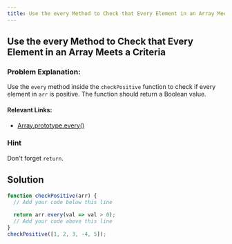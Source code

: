 ```yaml
---
title: Use the every Method to Check that Every Element in an Array Meets a Criteria
---
```

## Use the every Method to Check that Every Element in an Array Meets a Criteria

<!-- This is a stub. <a href='https://github.com/freecodecamp/guides/tree/master/src/pages/certifications/javascript-algorithms-and-data-structures/functional-programming/use-the-every-method-to-check-that-every-element-in-an-array-meets-a-criteria/index.md' target='_blank' rel='nofollow'>Help our community expand it</a>. -->

<!-- <a href='https://github.com/freecodecamp/guides/blob/master/README.md' target='_blank' rel='nofollow'>This quick style guide will help ensure your pull request gets accepted</a>. -->

<!-- The article goes here, in GitHub-flavored Markdown. Feel free to add YouTube videos, images, and CodePen/JSBin embeds  -->
### Problem Explanation:
Use the `every` method inside the `checkPositive` function to check if every element in `arr` is positive. The function should return a Boolean value.

#### Relevant Links:
  - [Array.prototype.every()](https://developer.mozilla.org/en-US/docs/Web/JavaScript/Reference/Global_Objects/Array/every)
  
### Hint
Don't forget `return`.

## Solution
```javascript
function checkPositive(arr) {
  // Add your code below this line
  
  return arr.every(val => val > 0);
  // Add your code above this line
}
checkPositive([1, 2, 3, -4, 5]);
```
